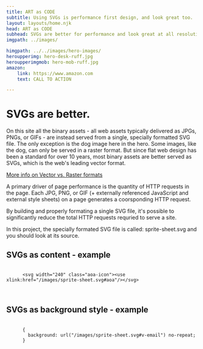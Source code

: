 ```yaml
---
title: ART as CODE
subtitle: Using SVGs is performance first design, and look great too.
layout: layouts/home.njk
head: ART as CODE
subhead: SVGs are better for performance and look great at all resolutions.
imgpath: ../images/

himgpath: ../../images/hero-images/
heroupperimg: hero-desk-ruff.jpg
heroupperimgmob: hero-mob-ruff.jpg
amazon:
    link: https://www.amazon.com
    text: CALL TO ACTION

---
```


# SVGs are better.

On this site all the binary assets - all web assets typically delivered as JPGs, PNGs, or GIFs - are instead served from a single, specially formatted SVG file. The only exception is the dog image here in the hero. Some images, like the dog, can only be served in a raster format. But since flat web design has been a standard for over 10 years, most binary assets are better served as SVGs, which is the web's leading vector format.

[More info on Vector vs. Raster formats](https://www.thevisualpro.com/visualpro-blog/vector-vs-raster-whats-the-difference)

A primary driver of page performance is the quantity of HTTP requests in the page. Each JPG, PNG, or GIF (+ externally referenced JavaScript and external style sheets) on a page generates a coorsponding HTTP request.

By building and properly formating a single SVG file, it's possible to significantly reduce the total HTTP requests requried to serve a site.

In this project, the specially formated SVG file is called: sprite-sheet.svg and you should look at its source.

## SVGs as content - example

  <pre>
    <code>
      &lt;svg width=&quot;240&quot; class=&quot;aoa-icon&quot;&gt;&lt;use xlink:href=&quot;/images/sprite-sheet.svg#aoa&quot;/&gt;&lt;/svg&gt;
    </code>
  </pre>

## SVGs as background style - example

  <pre>
    <code>
      {
        background: url("/images/sprite-sheet.svg#v-email") no-repeat;
      }
    </code>
  </pre>
